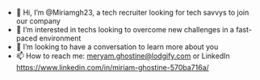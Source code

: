 - 👋 Hi, I’m @Miriamgh23, a tech recruiter looking for tech savvys to join our company
- 👀 I’m interested in techs looking to overcome new challenges in a fast-paced environment
- 💞️ I’m looking to have a conversation to learn more about you 
- 📫 How to reach me: meryam.ghostine@lodgify.com or LinkedIn https://www.linkedin.com/in/miriam-ghostine-570ba716a/

<!---
Miriamgh23/Miriamgh23 is a ✨ special ✨ repository because its `README.md` (this file) appears on your GitHub profile.
You can click the Preview link to take a look at your changes.
--->
